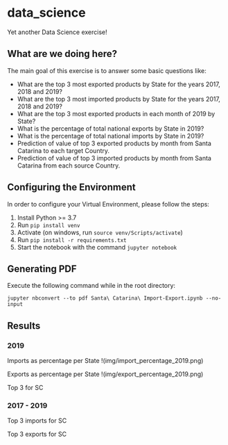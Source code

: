 # data_science
Yet another Data Science exercise!

## What are we doing here?

The main goal of this exercise is to answer some basic questions like:

* What are the top 3 most exported products by State for the years 2017, 2018 and 2019?
* What are the top 3 most imported products by State for the years 2017, 2018 and 2019?
* What are the top 3 most exported products in each month of 2019 by State?
* What is the percentage of total national exports by State in 2019?
* What is the percentage of total national imports by State in 2019?
* Prediction of value of top 3 exported products by month from Santa Catarina to each target Country.
* Prediction of value of top 3 imported products by month from Santa Catarina from each source Country.


## Configuring the Environment

In order to configure your Virtual Environment, please follow the steps:

1. Install Python >= 3.7
2. Run `pip install venv`
3. Activate (on windows, run `source venv/Scripts/activate`)
4. Run `pip install -r requirements.txt`
5. Start the notebook with the command `jupyter notebook`

## Generating PDF

Execute the following command while in the root directory:
```
jupyter nbconvert --to pdf Santa\ Catarina\ Import-Export.ipynb --no-input
```


## Results

### 2019
Imports as percentage per State
!(img/import_percentage_2019.png)

Exports as percentage per State
!(img/export_percentage_2019.png)

Top 3 for SC

### 2017 - 2019
Top 3 imports for SC

Top 3 exports for SC


